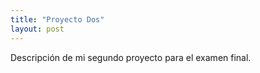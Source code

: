 ```yaml
---
title: "Proyecto Dos"
layout: post
---
```


Descripción de mi segundo proyecto para el examen final.

